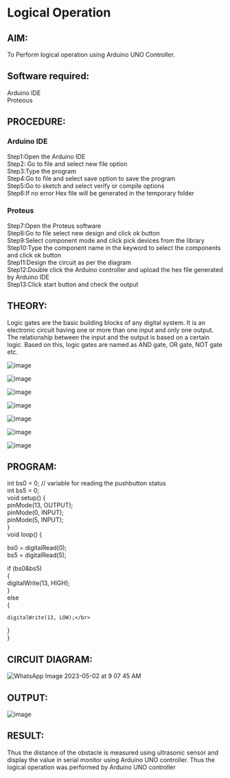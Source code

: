 # Logical Operation

## AIM:

To Perform logical operation using Arduino UNO Controller.

## Software required:

Arduino IDE </br>
Proteous 

## PROCEDURE:
### Arduino IDE
Step1:Open the Arduino IDE </br>
Step2: Go to file and select new file option</br>
Step3:Type the program</br>
Step4:Go to file and select save option to save the program</br>
Step5:Go to sketch and select verify or compile options</br>
Step6:If no error Hex file will be generated in the temporary folder</br>
### Proteus 
Step7:Open the Proteus software</br>
Step8:Go to file select new design and click ok button</br>
Step9:Select component mode and click pick devices from the library</br>
Step10:Type the component name in the keyword to select the components and click ok button</br>
Step11:Design the circuit as per the diagram</br>
Step12:Double click the Arduino controller and upload the hex file generated by Arduino IDE</br>
Step13:Click start button and check the output</br>
## THEORY:
Logic gates are the basic building blocks of any digital system. It is an electronic circuit having one or more than one input and only one output. The relationship between the input and the output is based on a certain logic. Based on this, logic gates are named as AND gate, OR gate, NOT gate etc.

![image](https://user-images.githubusercontent.com/71547910/235332137-a4a37a0e-ddfb-4ca2-82e5-b1565d969413.png)

![image](https://user-images.githubusercontent.com/71547910/235332175-5d9df189-c964-45d1-ad24-e0afe6ff7eea.png)

![image](https://user-images.githubusercontent.com/71547910/235332188-bff0b03e-1b6a-4de6-993b-20497c247f17.png)

![image](https://user-images.githubusercontent.com/71547910/235332203-6bc16144-762e-40e8-ad6d-f76833a7fca4.png)

![image](https://user-images.githubusercontent.com/71547910/235332217-f598b1fb-78b6-497e-9e0e-ee2bb4dbeb71.png)

![image](https://user-images.githubusercontent.com/71547910/235332241-dd9ce66a-0e77-44d9-a699-09bfbd1968ea.png)

![image](https://user-images.githubusercontent.com/71547910/235332254-db13d222-1246-4b57-bbb2-3ab2287ccaa8.png)

## PROGRAM:
int bs0 = 0;         // variable for reading the pushbutton status</br>
int bs5 = 0;</br>
void setup() {</br>
  pinMode(13, OUTPUT);</br>
  pinMode(0, INPUT);</br>
  pinMode(5, INPUT);</br>
}</br>
void loop() {</br>

  bs0 = digitalRead(0);</br>
  bs5 = digitalRead(5);</br>

  if (bs0&bs5) </br>
  {</br>
      digitalWrite(13, HIGH);</br>
  } </br>
  else </br>
  {</br>
    
    digitalWrite(13, LOW);</br>
  }</br>
 }</br>

## CIRCUIT DIAGRAM:
![WhatsApp Image 2023-05-02 at 9 07 45 AM](https://user-images.githubusercontent.com/132323440/235718618-ce99d2b9-90be-4124-8bfc-7724a595f7b7.jpeg)


## OUTPUT:
![image](https://user-images.githubusercontent.com/132323363/235729493-2d1dec46-1cf7-42af-8017-831c1255f5c9.png)

## RESULT:
Thus the distance of the obstacle is measured using ultrasonic sensor and display the value
in serial monitor using Arduino UNO controller.
Thus the logical operation was performed by Arduino UNO controller

